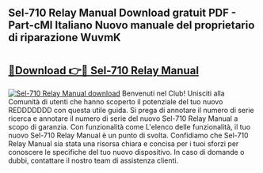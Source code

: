 ## Sel-710 Relay Manual Download gratuit PDF - Part-cMl Italiano Nuovo manuale del proprietario di riparazione WuvmK

# <h2><a href="http://df9mrt5.blite.top/?on=Sel-710+Relay+Manual">🔗Download 👉🔴 Sel-710 Relay Manual</a></h2>

[![Sel-710 Relay Manual download](https://i.imgur.com/lujVjoI.png)](http://df9mrt5.blite.top/?on=Sel-710+Relay+Manual)
Benvenuti nel Club! Unisciti alla Comunità di utenti che hanno scoperto il potenziale del tuo nuovo REDDDDDDD con questa utile guida. Si prega di annotare il numero di serie ricerca e annotare il numero di serie del nuovo Sel-710 Relay Manual a scopo di garanzia. Con funzionalità come L'elenco delle funzionalità, il tuo nuovo Sel-710 Relay Manual è un punto di svolta. Confidiamo che Sel-710 Relay Manual sia stata una risorsa chiara e concisa per i tuoi sforzi per conoscere le specifiche del tuo nuovo dispositivo. In caso di domande o dubbi, contattare il nostro team di assistenza clienti.
